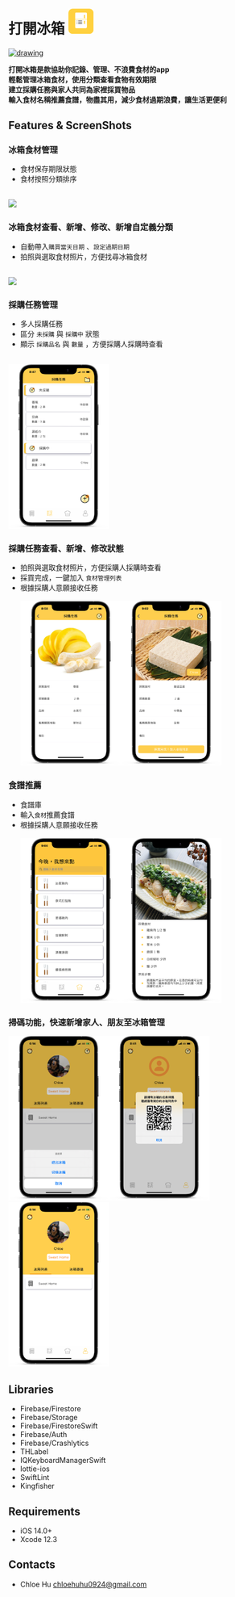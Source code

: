 
# 打開冰箱		<img src="https://github.com/chloe-huhu/FridgeManager/blob/master/FridgeManager/FridgeManagerPNG/FridgeManager_Logo.png" height="50">

<a href="https://apps.apple.com/tw/app/打開冰箱/id1546808246"><img src="https://github.com/Volorf/Badges/blob/master/App%20Store/App%20Store%20Badge.png" alt="drawing" width="150" align="center" />
</a>


**打開冰箱是款協助你記錄、管理、不浪費食材的app<BR>
輕鬆管理冰箱食材，使用分類查看食物有效期限<BR>建立採購任務與家人共同為家裡採買物品<BR>輸入食材名稱推薦食譜，物盡其用，減少食材過期浪費，讓生活更便利**

## Features & ScreenShots


### 冰箱食材管理
* 食材保存期限狀態
* 食材按照分類排序<BR><BR>
<img src="https://github.com/chloe-huhu/FridgeManager/blob/master/FridgeManager/FridgeManagerPNG/SwitchData.gif" width="400">
<br>


### 冰箱食材查看、新增、修改、新增自定義分類
* 自動帶入`購買當天日期` 、`設定過期日期` 
* 拍照與選取食材照片，方便找尋冰箱食材<BR><BR>
<img src="https://github.com/chloe-huhu/FridgeManager/blob/master/FridgeManager/FridgeManagerPNG/AddNewFood.gif" width="400">


### 採購任務管理
* 多人採購任務
* 區分 `未採購` 與 `採購中` 狀態 
* 顯示 `採購品名` 與 `數量` ，方便採購人採購時查看<BR><BR>
<img src="https://github.com/chloe-huhu/FridgeManager/blob/master/FridgeManager/FridgeManagerPNG/PurchaseListPage.png" width="200">

### 採購任務查看、新增、修改狀態
* 拍照與選取食材照片，方便採購人採購時查看
* 採買完成，一鍵加入 `食材管理列表`
* 根據採購人意願接收任務<BR><BR>
<img src="https://github.com/chloe-huhu/FridgeManager/blob/master/FridgeManager/FridgeManagerPNG/AddPurchaseList.png" width="200"><img src="https://github.com/chloe-huhu/FridgeManager/blob/master/FridgeManager/FridgeManagerPNG/PurchaseDetail.png" width="200">

### 食譜推薦
* 食譜庫
* 輸入`食材`推薦食譜
* 根據採購人意願接收任務<BR><BR>
<img src="https://github.com/chloe-huhu/FridgeManager/blob/master/FridgeManager/FridgeManagerPNG/Recipe.png" width="200"><img src="https://github.com/chloe-huhu/FridgeManager/blob/master/FridgeManager/FridgeManagerPNG/RecipeDetail.png" width="200">


### 掃碼功能，快速新增家人、朋友至冰箱管理
<img src="https://github.com/chloe-huhu/FridgeManager/blob/master/FridgeManager/FridgeManagerPNG/SwitchFridge.png" width="200"><img src="https://github.com/chloe-huhu/FridgeManager/blob/master/FridgeManager/FridgeManagerPNG/QRCode.png" width="200"><img src="https://github.com/chloe-huhu/FridgeManager/blob/master/FridgeManager/FridgeManagerPNG/Setting.png" width="200">

## Libraries
* Firebase/Firestore
* Firebase/Storage
* Firebase/FirestoreSwift
* Firebase/Auth
* Firebase/Crashlytics
* THLabel
* IQKeyboardManagerSwift
* lottie-ios
* SwiftLint
* Kingfisher



## Requirements
* iOS 14.0+
* Xcode 12.3

## Contacts
* Chloe Hu chloehuhu0924@gmail.com
